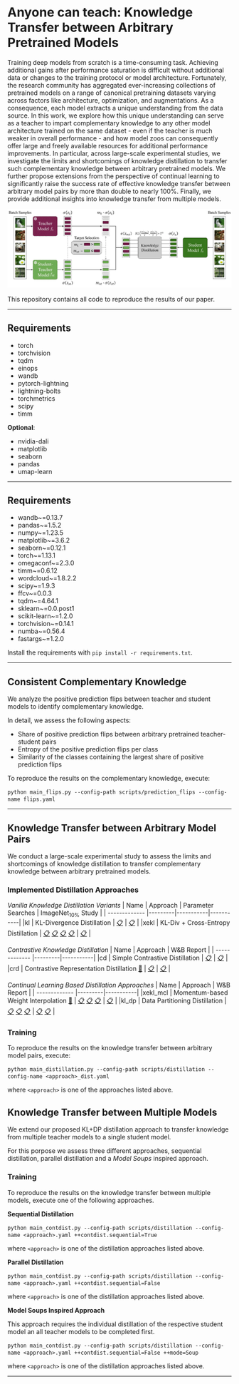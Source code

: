 # Anyone can teach: Knowledge Transfer between Arbitrary Pretrained Models

Training deep models from scratch is a time-consuming task. Achieving additional gains after performance saturation is difficult without additional data or changes to the training protocol or model architecture.
Fortunately, the research community has aggregated ever-increasing collections of pretrained models on a range of canonical pretraining datasets varying across factors like architecture, optimization, and augmentations. As a consequence, each model extracts a unique understanding from the data source.
In this work, we explore how this unique understanding can serve as a teacher to impart complementary knowledge to any other model architecture trained on the same dataset - even if the teacher is much weaker in overall performance - and how model zoos can consequently offer large and freely available resources for additional performance improvements. 
In particular, across large-scale experimental studies, we investigate the limits and shortcomings of knowledge distillation to transfer such complementary knowledge between arbitrary pretrained models. 
We further propose extensions from the perspective of continual learning to significantly raise the success rate of effective knowledge transfer between arbitrary model pairs by more than double to nearly $100\%$. 
Finally, we provide additional insights into knowledge transfer from multiple models.

![Project Idea](images/dp_dist_figure.jpg)

This repository contains all code to reproduce the results of our paper. 

---
## Requirements
* torch
* torchvision
* tqdm
* einops
* wandb
* pytorch-lightning
* lightning-bolts
* torchmetrics
* scipy
* timm

**Optional**:
* nvidia-dali
* matplotlib
* seaborn
* pandas
* umap-learn

---
## Requirements
+ wandb~=0.13.7
+ pandas~=1.5.2
+ numpy~=1.23.5
+ matplotlib~=3.6.2
+ seaborn~=0.12.1
+ torch~=1.13.1
+ omegaconf~=2.3.0
+ timm~=0.6.12
+ wordcloud~=1.8.2.2
+ scipy~=1.9.3
+ ffcv~=0.0.3
+ tqdm~=4.64.1
+ sklearn~=0.0.post1
+ scikit-learn~=1.2.0
+ torchvision~=0.14.1
+ numba~=0.56.4
+ fastargs~=1.2.0

Install the requirements with `pip install -r requirements.txt`.

---
## Consistent Complementary Knowledge
We analyze the positive prediction flips between teacher and student models to identify complementary knowledge.

In detail, we assess the following aspects:
* Share of positive prediction flips between arbitrary pretrained teacher-student pairs
* Entropy of the positive prediction flips per class
* Similarity of the classes containing the largest share of positive prediction flips

To reproduce the results on the complementary knowledge, execute:
```
python main_flips.py --config-path scripts/prediction_flips --config-name flips.yaml
```

---
## Knowledge Transfer between Arbitrary Model Pairs
We conduct a large-scale experimental study to assess the limits and shortcomings of knowledge distillation to transfer complementary knowledge between arbitrary pretrained models.

### Implemented Distillation Approaches
*Vanilla Knowledge Distillation Variants*
| Name      | Approach      | Parameter Searches | ImageNet<sub>10%</sub> Study |
| ------------- |---------|-----------|-----------|
|kl | KL-Divergence Distillation | [:clipboard:](https://api.wandb.ai/links/luth/zly1xoys) | [:clipboard:](https://api.wandb.ai/links/luth/xf7t7vuo) |
|xekl | KL-Div + Cross-Entropy Distillation | [:clipboard:](https://api.wandb.ai/links/luth/rw7pgynj) [:clipboard:](https://api.wandb.ai/links/luth/y3p0ocpu) [:clipboard:](https://api.wandb.ai/links/luth/slu8k44k) [:clipboard:](https://api.wandb.ai/links/luth/hps8l6uv) | [:clipboard:](https://api.wandb.ai/links/luth/j1zgqoyr) |

*Contrastive Knowledge Distillation*
| Name      | Approach      | W&B Report |
| ------------- |---------|-----------|
|cd | Simple Contrastive Distillation | [:clipboard:](https://api.wandb.ai/links/luth/nqo1rjme) | [:clipboard:](https://api.wandb.ai/links/luth/s9pf6txx) |
|crd | Contrastive Representation Distillation [:page_facing_up:](https://arxiv.org/abs/1503.02531) | [:clipboard:](https://wandb.ai/luth/2-2_contrastive_distillation/reports/Contrastive-Represenation-Distillation-Approach--VmlldzozMzk0NjE3?accessToken=otkanajhn9dguo9by0xe3y2stl9hv2i7les4u4gqm11z6f4wtke8llq8bknvy7c3) | [:clipboard:](https://api.wandb.ai/links/luth/c4rar9pa) |

*Continual Learning Based Distillation Approaches*
| Name      | Approach      | W&B Report |
| ------------- |---------|-----------|
|xekl_mcl | Momentum-based Weight Interpolation [:page_facing_up:](https://arxiv.org/abs/2211.03186) | [:clipboard:](https://api.wandb.ai/links/luth/16rfkl0g) [:clipboard:](https://api.wandb.ai/links/luth/bi1f65zw) [:clipboard:](https://api.wandb.ai/links/luth/z8xhf7dr) | [:clipboard:](https://wandb.ai/luth/2_distill_between_experts/reports/5-XE-KL-MCL-Distillation-for-Distilling-Knowledge-Between-Experts--Vmlldzo0MDI5Mjk0?accessToken=dmllgtz6ncey8ljil30rvlca73bhdclp98bly8cz1p8kk8xxz5kw40iob06blawe) |
|kl_dp  | Data Partitioning Distillation | [:clipboard:](https://api.wandb.ai/links/luth/9jvdbrnt) [:clipboard:](https://api.wandb.ai/links/luth/vsino0vn) [:clipboard:](https://api.wandb.ai/links/luth/p2o6o0s9) | [:clipboard:](https://api.wandb.ai/links/luth/yndr09ii) [:clipboard:](https://api.wandb.ai/links/luth/l4jsbcj2) |

### Training
To reproduce the results on the knowledge transfer between arbitrary model pairs, execute:
``` 
python main_distillation.py --config-path scripts/distillation --config-name <approach>_dist.yaml
```
where `<approach>` is one of the approaches listed above.

## Knowledge Transfer between Multiple Models
We extend our proposed KL+DP distillation approach to transfer knowledge from multiple teacher models to a single student model.

For this porpose we assess three different approaches, sequential distillation, parallel distillation and a _Model Soups_ inspired approach.

### Training
To reproduce the results on the knowledge transfer between multiple models, execute one of the following approaches.

**Sequential Distillation**
``` 
python main_contdist.py --config-path scripts/distillation --config-name <approach>.yaml ++contdist.sequential=True
```
where `<approach>` is one of the distillation approaches listed above.

**Parallel Distillation**
```
python main_contdist.py --config-path scripts/distillation --config-name <approach>.yaml ++contdist.sequential=False
```
where `<approach>` is one of the distillation approaches listed above.

**Model Soups Inspired Approach**

This approach requires the individual distillation of the respective student model an all teacher models to be completed first.
```
python main_contdist.py --config-path scripts/distillation --config-name <approach>.yaml ++contdist.sequential=False ++mode=Soup
```
where `<approach>` is one of the distillation approaches listed above.

---



